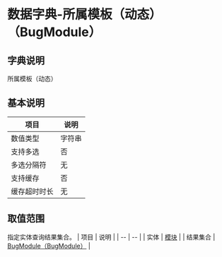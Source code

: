 # 数据字典-所属模板（动态）（BugModule）
## 字典说明
所属模板（动态）

## 基本说明
| 项目 | 说明 |
| -- | -- |
| 数值类型 | 字符串 |
| 支持多选 | 否 |
| 多选分隔符 | 无 |
| 支持缓存 | 否 |
| 缓存超时时长 | 无 |

## 取值范围
指定实体查询结果集合。
| 项目 | 说明 |
| -- | -- |
| 实体 | [模块](../module/zentao/Module) |
| 结果集合 | [BugModule（BugModule）]() |

